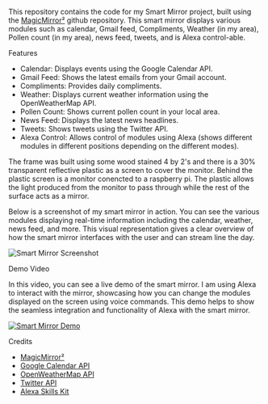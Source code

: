 This repository contains the code for my Smart Mirror project, built using the [MagicMirror²](https://github.com/MichMich/MagicMirror) github repository. This smart mirror displays various modules such as calendar, Gmail feed, Compliments, Weather (in my area), Pollen count (in my area), news feed, tweets, and is Alexa control-able.

Features

- Calendar: Displays events using the Google Calendar API.
- Gmail Feed: Shows the latest emails from your Gmail account.
- Compliments: Provides daily compliments.
- Weather: Displays current weather information using the OpenWeatherMap API.
- Pollen Count: Shows current pollen count in your local area.
- News Feed: Displays the latest news headlines.
- Tweets: Shows tweets using the Twitter API.
- Alexa Control: Allows control of modules using Alexa (shows different modules in different positions depending on the different modes).

The frame was built using some wood stained 4 by 2's and there is a 30% transparent reflective plastic as a screen to cover the monitor. Behind the plastic screen is a monitor conencted to a raspberry pi. The plastic allows the light produced from the monitor to pass through while the rest of the surface acts as a mirror.

Below is a screenshot of my smart mirror in action. You can see the various modules displaying real-time information including the calendar, weather, news feed, and more. This visual representation gives a clear overview of how the smart mirror interfaces with the user and can stream line the day.

![Smart Mirror Screenshot](https://github.com/user-attachments/assets/63d7d205-c826-49bc-84dd-bfae00d27e0b)

Demo Video

In this video, you can see a live demo of the smart mirror. I am using Alexa to interact with the mirror, showcasing how you can change the modules displayed on the screen using voice commands. This demo helps to show the seamless integration and functionality of Alexa with the smart mirror.

[![Smart Mirror Demo](https://github.com/user-attachments/assets/84f04a63-4e9e-4597-804a-00e303a1b65d)](https://github.com/user-attachments/assets/84f04a63-4e9e-4597-804a-00e303a1b65d "Smart Mirror Demo Video")

Credits

- [MagicMirror²](https://github.com/MichMich/MagicMirror)
- [Google Calendar API](https://developers.google.com/calendar)
- [OpenWeatherMap API](https://openweathermap.org/api)
- [Twitter API](https://developer.twitter.com/en/docs/twitter-api)
- [Alexa Skills Kit](https://developer.amazon.com/en-US/alexa/alexa-skills-kit)
